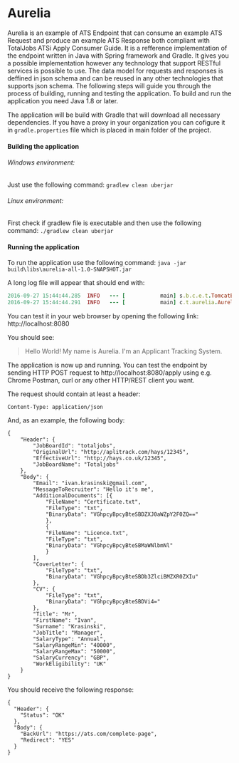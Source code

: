# Aurelia
Aurelia is an example of ATS Endpoint that can consume an example ATS Request and produce an example ATS Response both compliant with TotalJobs ATSi Apply Consumer Guide.
It is a refference implementation of the endpoint written in Java with Spring framework and Gradle.
It gives you a possible implementation however any technology that support RESTful services is possible to use.
The data model for requests and responses is deffined in json schema and can be reused in any other technologies that supports json schema.
The following steps will guide you through the process of building, running and testing the application.
To build and run the application you need Java 1.8 or later.

The application will be build with Gradle that will download all necessary dependencies. If you have a proxy in your organization you can cofigure it in `gradle.properties` file which is placed in main folder of the project.

#### Building the application

###### Windows environment:
Just use the following command:
`gradlew clean uberjar`

###### Linux environment:
First check if gradlew file is executable and then use the following command:
 `./gradlew clean uberjar`

#### Running the application
To run the application use the following command:
```java -jar build\libs\aurelia-all-1.0-SNAPSHOT.jar```

A long log file will appear that should end with:

```ruby
2016-09-27 15:44:44.285  INFO   --- [           main] s.b.c.e.t.TomcatEmbeddedServletContainer : Tomcat started on port(s): 8080 (http)
2016-09-27 15:44:44.291  INFO   --- [           main] c.t.aurelia.AureliaController            : Started AureliaController in 4.023 seconds (JVM running for 4.413)
```

You can test it in your web browser by opening the following link:
http://localhost:8080

You should see:
 > Hello World! My name is Aurelia. I'm an Applicant Tracking System.

The application is now up and running. You can test the endpoint by sending HTTP POST request to http://localhost:8080/apply using e.g. Chrome Postman, curl or any other HTTP/REST client you want.

The request should contain at least a header:
 ```
 Content-Type: application/json
 ```

And, as an example, the following body:

```
{
	"Header": {
		"JobBoardId": "totaljobs",
		"OriginalUrl": "http://aplitrack.com/hays/12345",
		"EffectiveUrl": "http://hays.co.uk/12345",
		"JobBoardName": "Totaljobs"
	},
	"Body": {
		"Email": "ivan.krasinski@gmail.com",
		"MessageToRecruiter": "Hello it's me",
		"AdditionalDocuments": [{
			"FileName": "Certificate.txt",
			"FileType": "txt",
			"BinaryData": "VGhpcyBpcyBteSBDZXJ0aWZpY2F0ZQ=="
			},
			{
			"FileName": "Licence.txt",
			"FileType": "txt",
			"BinaryData": "VGhpcyBpcyBteSBMaWNlbmNl"
			}
		],
		"CoverLetter": {
			"FileType": "txt",
			"BinaryData": "VGhpcyBpcyBteSBDb3ZlciBMZXR0ZXIu"
		},
		"CV": {
			"FileType": "txt",
			"BinaryData": "VGhpcyBpcyBteSBDVi4="
		},
		"Title": "Mr",
		"FirstName": "Ivan",
		"Surname": "Krasinski",
		"JobTitle": "Manager",
		"SalaryType": "Annual",
		"SalaryRangeMin": "40000",
		"SalaryRangeMax": "50000",
		"SalaryCurrency": "GBP",
		"WorkEligibility": "UK"
	}
}
```

You should receive the following response:

```
{
  "Header": {
    "Status": "OK"
  },
  "Body": {
    "BackUrl": "https://ats.com/complete-page",
    "Redirect": "YES"
  }
}
```


